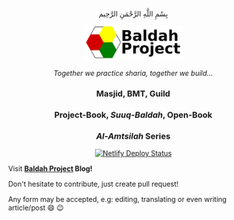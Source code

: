 <p align="center"> بِسْمِ اللَّهِ الرَّحْمَنِ الرَّحِيم </p>

<p align="center"><img width=200 src="https://github.com/reefebba/hugo-baldah-project/blob/master/static/img/baldah12.png"></p>
<p align="center"><i>Together we practice sharia, together we build...</i></p>

<h3 align="center">
<strong>Masjid, BMT, Guild</strong>
</h3>
<h3 align="center">
<strong>Project-Book, <i>Suuq-Baldah</i>, Open-Book</strong>
</h3>
<h3 align="center"><i>Al-Amtsilah</i> Series</h3>

<p align="center">
  <a href="https://app.netlify.com/sites/baldah-project/deploys"><img src="https://api.netlify.com/api/v1/badges/d0a15602-3106-4900-a597-a0f00d85d1c8/deploy-status" alt="Netlify Deploy Status"></a>
</p>

Visit **[Baldah Project](https://baldah-project.netlify.com/) Blog!**

Don't hesitate to contribute, just create pull request!

Any form may be accepted, e.g: editing, translating or even writing article/post :smile: :wink: